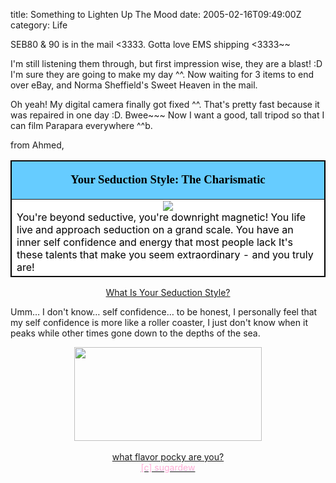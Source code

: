 title: Something to Lighten Up The Mood
date: 2005-02-16T09:49:00Z
category: Life

SEB80 & 90 is in the mail <3333. Gotta love EMS shipping <3333~~

I'm still listening them through, but first impression wise, they are a blast! :D I'm sure they are going to make my day ^^. Now waiting for 3 items to end over eBay, and Norma Sheffield's Sweet Heaven in the mail.

Oh yeah! My digital camera finally got fixed ^^. That's pretty fast because it was repaired in one day :D. Bwee~~~ Now I want a good, tall tripod so that I can film Parapara everywhere ^^b.

from Ahmed,
<table width=400 align=center border=1 bordercolor=black cellspacing=0 cellpadding=2>
<tr><td bgcolor=#66CCFF align=center>
<font face="Georgia, Times New Roman, Times, serif" style='color:black; font-size: 14pt;'>

<b>Your Seduction Style: The Charismatic</b></font></td></tr>
<tr><td bgcolor=#FFFFFF>
<center>
<img src="http://www.quizdiva.net/bt/bt/charismatic.jpg">
</center>

<font color="#000000">
You're beyond seductive, you're downright magnetic!
You life live and approach seduction on a grand scale.
You have an inner self confidence and energy that most people lack
It's these talents that make you seem extraordinary - and you truly are!</font></td></tr></table>

<div align="center">
<a href="http://www.blogthings.com/seducerquiz/">What Is Your Seduction Style?</a>

</div>

Umm… I don't know… self confidence… to be honest, I personally feel that my self confidence is more like a roller coaster, I just don't know when it peaks while other times gone down to the depths of the sea.

<p align="center">
<a href ="http://sugardew.com/bloggalicious/quizzies/pocky/pockyquiz.htm">
<img src="http://sugardew.com/bloggalicious/quizzies/pocky/milk.gif" width="300" height="150"><br />

<br />
what flavor pocky are you?</a><br />
<a href="http://sugardew.com"><font color="#FFAED7">[c] sugardew</font></a></p>
